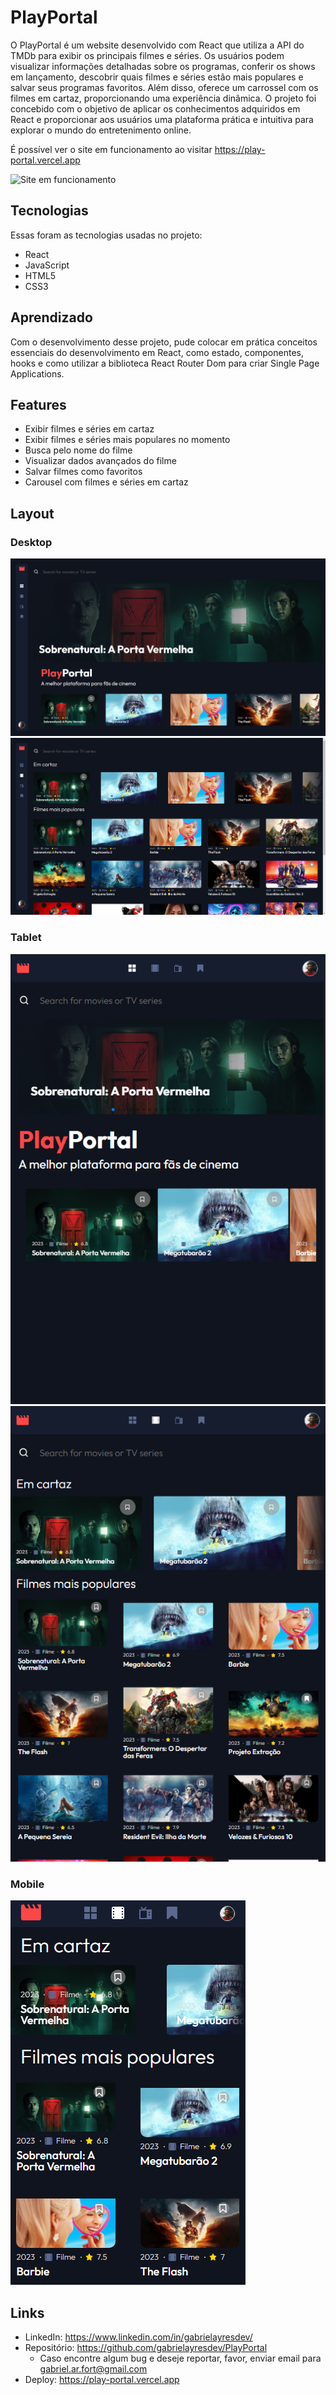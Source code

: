 # PlayPortal

O PlayPortal é um website desenvolvido com React que utiliza a API do TMDb para exibir os principais filmes e séries. Os usuários podem visualizar informações detalhadas sobre os programas, conferir os shows em lançamento, descobrir quais filmes e séries estão mais populares e salvar seus programas favoritos. Além disso, oferece um carrossel com os filmes em cartaz, proporcionando uma experiência dinâmica. O projeto foi concebido com o objetivo de aplicar os conhecimentos adquiridos em React e proporcionar aos usuários uma plataforma prática e intuitiva para explorar o mundo do entretenimento online.

É possível ver o site em funcionamento ao visitar https://play-portal.vercel.app

![Site em funcionamento](src/assets/readme_midia/PlayPortal.gif)

## Tecnologias

Essas foram as tecnologias usadas no projeto:

- React
- JavaScript
- HTML5
- CSS3

## Aprendizado

Com o desenvolvimento desse projeto, pude colocar em prática conceitos essenciais do desenvolvimento em React, como estado, componentes, hooks e como utilizar a biblioteca React Router Dom para criar Single Page Applications.

## Features

- Exibir filmes e séries em cartaz
- Exibir filmes e séries mais populares no momento
- Busca pelo nome do filme
- Visualizar dados avançados do filme
- Salvar filmes como favoritos
- Carousel com filmes e séries em cartaz

## Layout

### Desktop

![](src/assets/readme_midia/desktop.png)
![](src/assets/readme_midia/desktop2.png)

### Tablet

![](src/assets/readme_midia/tablet.png)
![](src/assets/readme_midia/tablet2.png)

### Mobile

![](src/assets/readme_midia/mobile.png)

## Links

- LinkedIn: https://www.linkedin.com/in/gabrielayresdev/
- Repositório: https://github.com/gabrielayresdev/PlayPortal
  - Caso encontre algum bug e deseje reportar, favor, enviar email para gabriel.ar.fort@gmail.com
- Deploy: https://play-portal.vercel.app
